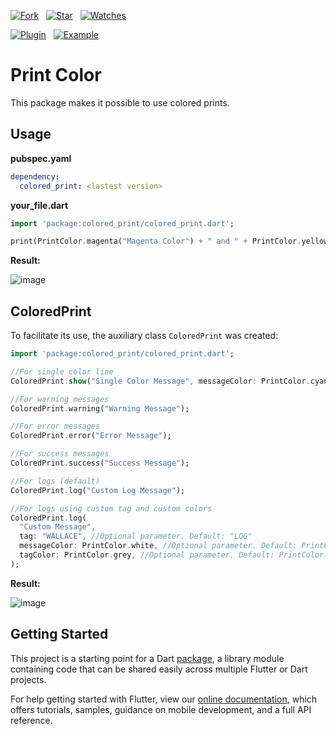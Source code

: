 [![Fork](https://img.shields.io/github/forks/davidsdearaujo/colored_print?style=social)](https://github.com/davidsdearaujo/colored_print/fork) &nbsp; [![Star](https://img.shields.io/github/stars/davidsdearaujo/colored_print?style=social)](https://github.com/davidsdearaujo/colored_print/stargazers) &nbsp; [![Watches](https://img.shields.io/github/watchers/davidsdearaujo/colored_print?style=social)](https://github.com/davidsdearaujo/colored_print/) 

[![Plugin](https://img.shields.io/badge/library-pub.dev-blue)](https://pub.dev/packages/colored_print) &nbsp; [![Example](https://img.shields.io/badge/example-ex-success)](https://pub.dev/packages/colored_print#-example-tab-)

# Print Color

This package makes it possible to use colored prints.

## Usage
**pubspec.yaml**
```yaml
dependency:
  colored_print: <lastest version>
```

**your_file.dart**
```dart
import 'package:colored_print/colored_print.dart';

print(PrintColor.magenta("Magenta Color") + " and " + PrintColor.yellow("Yellow Color"));
```
**Result:**

![image](https://user-images.githubusercontent.com/16373553/112857752-8b7ad600-9087-11eb-8a55-89cbf6a825e4.png)

## ColoredPrint
To facilitate its use, the auxiliary class `ColoredPrint` was created:
```dart
import 'package:colored_print/colored_print.dart';

//For single color line
ColoredPrint.show("Single Color Message", messageColor: PrintColor.cyan);

//For warning messages
ColoredPrint.warning("Warning Message");

//For error messages
ColoredPrint.error("Error Message");

//For success messages
ColoredPrint.success("Success Message");

//For logs (default)
ColoredPrint.log("Custom Log Message");

//For logs using custom tag and custom colors
ColoredPrint.log(
  "Custom Message",
  tag: "WALLACE", //Optional parameter. Default: "LOG"
  messageColor: PrintColor.white, //Optional parameter. Default: PrintColor.white
  tagColor: PrintColor.grey, //Optional parameter. Default: PrintColor.grey
);
```

**Result:**

![image](https://user-images.githubusercontent.com/16373553/112857975-cc72ea80-9087-11eb-9bc5-9073827a68c9.png)

## Getting Started

This project is a starting point for a Dart
[package](https://flutter.dev/developing-packages/),
a library module containing code that can be shared easily across
multiple Flutter or Dart projects.

For help getting started with Flutter, view our 
[online documentation](https://flutter.dev/docs), which offers tutorials, 
samples, guidance on mobile development, and a full API reference.
